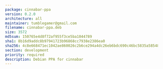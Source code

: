 ```yaml
---
package: cinnabar-ppa
version: 0.2.0
architecture: all
maintainer: tumblegamer@gmail.com
filename: cinnabar-ppa.deb
size: 3572
md5sum: 150765e4d8f72af955f3ce5ba1044789
sha1: 8b16d9addc8b97941723b96868cc7938e2386ea0
sha256: 4c8e668471ec1042ae860026c2b6ce294a4dc26eb6bdc690c46bc5835a585483
section: development
priority: required
description: Debian PPA for cinnabar
---
```

